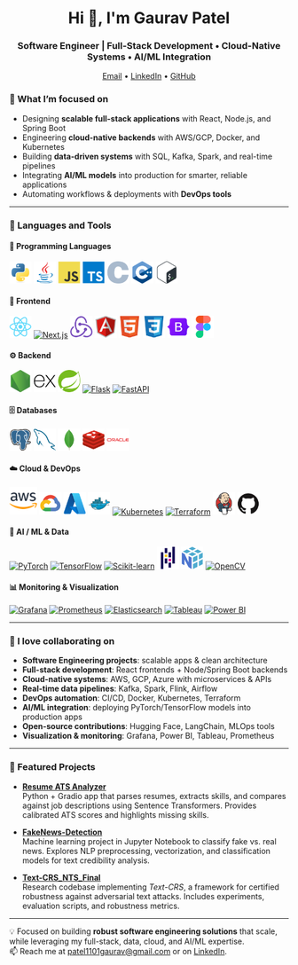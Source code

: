 <!-- Profile Landing Page for Gaurav Patel -->

<h1 align="center">Hi 👋, I'm Gaurav Patel</h1>
<h3 align="center">Software Engineer | Full-Stack Development • Cloud-Native Systems • AI/ML Integration</h3>

<p align="center"> <a href="mailto:patel1101gaurav@gmail.com">Email</a> • <a href="https://www.linkedin.com/in/ggp11/">LinkedIn</a> • <a href="https://github.com/GauravP1101?tab=repositories">GitHub</a> </p>


### 🔭 What I’m focused on
- Designing **scalable full-stack applications** with React, Node.js, and Spring Boot  
- Engineering **cloud-native backends** with AWS/GCP, Docker, and Kubernetes  
- Building **data-driven systems** with SQL, Kafka, Spark, and real-time pipelines  
- Integrating **AI/ML models** into production for smarter, reliable applications  
- Automating workflows & deployments with **DevOps tools**  

---

### 🧰 Languages and Tools  

#### 📝 Programming Languages  
<p>
  <a href="https://www.python.org/" target="_blank" title="Python"><img src="https://raw.githubusercontent.com/devicons/devicon/master/icons/python/python-original.svg" alt="Python" width="40"/></a>
  <a href="https://www.java.com/" target="_blank" title="Java"><img src="https://raw.githubusercontent.com/devicons/devicon/master/icons/java/java-original.svg" alt="Java" width="40"/></a>
  <a href="https://developer.mozilla.org/en-US/docs/Web/JavaScript" target="_blank" title="JavaScript"><img src="https://raw.githubusercontent.com/devicons/devicon/master/icons/javascript/javascript-original.svg" alt="JavaScript" width="40"/></a>
  <a href="https://www.typescriptlang.org/" target="_blank" title="TypeScript"><img src="https://raw.githubusercontent.com/devicons/devicon/master/icons/typescript/typescript-original.svg" alt="TypeScript" width="40"/></a>
  <a href="https://www.cprogramming.com/" target="_blank" title="C"><img src="https://raw.githubusercontent.com/devicons/devicon/master/icons/c/c-original.svg" alt="C" width="40"/></a>
  <a href="https://www.w3schools.com/cpp/" target="_blank" title="C++"><img src="https://raw.githubusercontent.com/devicons/devicon/master/icons/cplusplus/cplusplus-original.svg" alt="C++" width="40"/></a>
  <a href="https://www.gnu.org/software/bash/" target="_blank" title="Bash"><img src="https://raw.githubusercontent.com/devicons/devicon/master/icons/bash/bash-original.svg" alt="Bash" width="40"/></a>
</p>  

#### 🎨 Frontend  
<p>
  <a href="https://reactjs.org/" target="_blank" title="React"><img src="https://raw.githubusercontent.com/devicons/devicon/master/icons/react/react-original.svg" alt="React" width="40"/></a>
  <a href="https://nextjs.org/" target="_blank" title="Next.js"><img src="https://cdn.jsdelivr.net/gh/devicons/devicon/icons/nextjs/nextjs-original.svg" alt="Next.js" width="40"/></a>
  <a href="https://redux.js.org/" target="_blank" title="Redux"><img src="https://raw.githubusercontent.com/devicons/devicon/master/icons/redux/redux-original.svg" alt="Redux" width="40"/></a>
  <a href="https://angular.io/" target="_blank" title="Angular"><img src="https://raw.githubusercontent.com/devicons/devicon/master/icons/angularjs/angularjs-original.svg" alt="Angular" width="40"/></a>
  <a href="https://www.w3.org/html/" target="_blank" title="HTML5"><img src="https://raw.githubusercontent.com/devicons/devicon/master/icons/html5/html5-original.svg" alt="HTML5" width="40"/></a>
  <a href="https://www.w3schools.com/css/" target="_blank" title="CSS3"><img src="https://raw.githubusercontent.com/devicons/devicon/master/icons/css3/css3-original.svg" alt="CSS3" width="40"/></a>
  <a href="https://getbootstrap.com/" target="_blank" title="Bootstrap"><img src="https://raw.githubusercontent.com/devicons/devicon/master/icons/bootstrap/bootstrap-original.svg" alt="Bootstrap" width="40"/></a>
  <a href="https://www.figma.com/" target="_blank" title="Figma"><img src="https://raw.githubusercontent.com/devicons/devicon/master/icons/figma/figma-original.svg" alt="Figma" width="40"/></a>
</p>  

#### ⚙️ Backend  
<p>
  <a href="https://nodejs.org" target="_blank" title="Node.js"><img src="https://raw.githubusercontent.com/devicons/devicon/master/icons/nodejs/nodejs-original.svg" alt="Node.js" width="40"/></a>
  <a href="https://expressjs.com/" target="_blank" title="Express"><img src="https://raw.githubusercontent.com/devicons/devicon/master/icons/express/express-original.svg" alt="Express" width="40"/></a>
  <a href="https://spring.io/projects/spring-boot" target="_blank" title="Spring Boot"><img src="https://raw.githubusercontent.com/devicons/devicon/master/icons/spring/spring-original.svg" alt="Spring Boot" width="40"/></a>
  <a href="https://flask.palletsprojects.com/" target="_blank" title="Flask"><img src="https://upload.wikimedia.org/wikipedia/commons/3/3c/Flask_logo.svg" alt="Flask" width="40"/></a>
  <a href="https://fastapi.tiangolo.com/" target="_blank" title="FastAPI"><img src="https://cdn.jsdelivr.net/gh/devicons/devicon/icons/fastapi/fastapi-original.svg" alt="FastAPI" width="40"/></a>
</p>  

#### 🗄️ Databases  
<p>
  <a href="https://www.postgresql.org/" target="_blank" title="PostgreSQL"><img src="https://raw.githubusercontent.com/devicons/devicon/master/icons/postgresql/postgresql-original.svg" alt="PostgreSQL" width="40"/></a>
  <a href="https://www.mysql.com/" target="_blank" title="MySQL"><img src="https://raw.githubusercontent.com/devicons/devicon/master/icons/mysql/mysql-original.svg" alt="MySQL" width="40"/></a>
  <a href="https://www.mongodb.com/" target="_blank" title="MongoDB"><img src="https://raw.githubusercontent.com/devicons/devicon/master/icons/mongodb/mongodb-original.svg" alt="MongoDB" width="40"/></a>
  <a href="https://redis.io/" target="_blank" title="Redis"><img src="https://raw.githubusercontent.com/devicons/devicon/master/icons/redis/redis-original.svg" alt="Redis" width="40"/></a>
  <a href="https://www.oracle.com/database/" target="_blank" title="Oracle"><img src="https://raw.githubusercontent.com/devicons/devicon/master/icons/oracle/oracle-original.svg" alt="Oracle" width="40"/></a>
</p>  

#### ☁️ Cloud & DevOps  
<p>
  <a href="https://aws.amazon.com/" target="_blank" title="AWS"><img src="https://raw.githubusercontent.com/devicons/devicon/master/icons/amazonwebservices/amazonwebservices-original-wordmark.svg" alt="AWS" width="50"/></a>
  <a href="https://cloud.google.com/" target="_blank" title="Google Cloud (GCP)"><img src="https://raw.githubusercontent.com/devicons/devicon/master/icons/googlecloud/googlecloud-original.svg" alt="GCP" width="40"/></a>
  <a href="https://azure.microsoft.com/" target="_blank" title="Microsoft Azure"><img src="https://raw.githubusercontent.com/devicons/devicon/master/icons/azure/azure-original.svg" alt="Azure" width="40"/></a>
  <a href="https://www.docker.com/" target="_blank" title="Docker"><img src="https://raw.githubusercontent.com/devicons/devicon/master/icons/docker/docker-original.svg" alt="Docker" width="40"/></a>
  <a href="https://kubernetes.io/" target="_blank" title="Kubernetes"><img src="https://www.vectorlogo.zone/logos/kubernetes/kubernetes-icon.svg" alt="Kubernetes" width="40"/></a>
  <a href="https://www.terraform.io/" target="_blank" title="Terraform"><img src="https://cdn.jsdelivr.net/gh/devicons/devicon/icons/terraform/terraform-original.svg" alt="Terraform" width="40"/></a>
  <a href="https://www.jenkins.io/" target="_blank" title="Jenkins"><img src="https://raw.githubusercontent.com/devicons/devicon/master/icons/jenkins/jenkins-original.svg" alt="Jenkins" width="40"/></a>
  <a href="https://github.com/" target="_blank" title="GitHub"><img src="https://raw.githubusercontent.com/devicons/devicon/master/icons/github/github-original.svg" alt="GitHub" width="40"/></a>
</p>  

#### 🤖 AI / ML & Data  
<p>
  <a href="https://pytorch.org/" target="_blank" title="PyTorch"><img src="https://www.vectorlogo.zone/logos/pytorch/pytorch-icon.svg" alt="PyTorch" width="40"/></a>
  <a href="https://www.tensorflow.org/" target="_blank" title="TensorFlow"><img src="https://www.vectorlogo.zone/logos/tensorflow/tensorflow-icon.svg" alt="TensorFlow" width="40"/></a>
  <a href="https://scikit-learn.org/" target="_blank" title="Scikit-learn"><img src="https://upload.wikimedia.org/wikipedia/commons/0/05/Scikit_learn_logo_small.svg" alt="Scikit-learn" width="40"/></a>
  <a href="https://pandas.pydata.org/" target="_blank" title="Pandas"><img src="https://raw.githubusercontent.com/devicons/devicon/master/icons/pandas/pandas-original.svg" alt="Pandas" width="40"/></a>
  <a href="https://numpy.org/" target="_blank" title="NumPy"><img src="https://raw.githubusercontent.com/devicons/devicon/master/icons/numpy/numpy-original.svg" alt="NumPy" width="40"/></a>
  <a href="https://opencv.org/" target="_blank" title="OpenCV"><img src="https://www.vectorlogo.zone/logos/opencv/opencv-icon.svg" alt="OpenCV" width="40"/></a>
</p>  

#### 📊 Monitoring & Visualization  
<p>
  <a href="https://grafana.com/" target="_blank" title="Grafana"><img src="https://cdn.jsdelivr.net/gh/devicons/devicon/icons/grafana/grafana-original.svg" alt="Grafana" width="40"/></a>
  <a href="https://prometheus.io/" target="_blank" title="Prometheus"><img src="https://cdn.jsdelivr.net/gh/devicons/devicon/icons/prometheus/prometheus-original.svg" alt="Prometheus" width="40"/></a>
  <a href="https://www.elastic.co/" target="_blank" title="Elasticsearch"><img src="https://cdn.jsdelivr.net/gh/devicons/devicon/icons/elasticsearch/elasticsearch-original.svg" alt="Elasticsearch" width="40"/></a>
  <a href="https://www.tableau.com/" target="_blank" title="Tableau"><img src="https://cdn.worldvectorlogo.com/logos/tableau-software.svg" alt="Tableau" width="40"/></a>
  <a href="https://powerbi.microsoft.com/" target="_blank" title="Power BI"><img src="https://upload.wikimedia.org/wikipedia/commons/c/cf/New_Power_BI_Logo.svg" alt="Power BI" width="40"/></a>
</p>  

---

### 🤝 I love collaborating on
- **Software Engineering projects**: scalable apps & clean architecture  
- **Full-stack development**: React frontends + Node/Spring Boot backends  
- **Cloud-native systems**: AWS, GCP, Azure with microservices & APIs  
- **Real-time data pipelines**: Kafka, Spark, Flink, Airflow  
- **DevOps automation**: CI/CD, Docker, Kubernetes, Terraform  
- **AI/ML integration**: deploying PyTorch/TensorFlow models into production apps  
- **Open-source contributions**: Hugging Face, LangChain, MLOps tools  
- **Visualization & monitoring**: Grafana, Power BI, Tableau, Prometheus  

---
### 🔧 Featured Projects

- **[Resume ATS Analyzer](https://github.com/GauravP1101/resume-ats-analyzer)**  
  Python + Gradio app that parses resumes, extracts skills, and compares against job descriptions using Sentence Transformers. Provides calibrated ATS scores and highlights missing skills.

- **[FakeNews-Detection](https://github.com/GauravP1101/FakeNews-Detection)**  
  Machine learning project in Jupyter Notebook to classify fake vs. real news. Explores NLP preprocessing, vectorization, and classification models for text credibility analysis.

- **[Text-CRS_NTS_Final](https://github.com/GauravP1101/Text-CRS_NTS_Final)**  
  Research codebase implementing *Text-CRS*, a framework for certified robustness against adversarial text attacks. Includes experiments, evaluation scripts, and robustness metrics.

---

💡 Focused on building **robust software engineering solutions** that scale, while leveraging my full-stack, data, cloud, and AI/ML expertise.  
📫 Reach me at <a href="mailto:patel1101gaurav@gmail.com">patel1101gaurav@gmail.com</a> or on <a href="https://www.linkedin.com/in/ggp11/">LinkedIn</a>.
